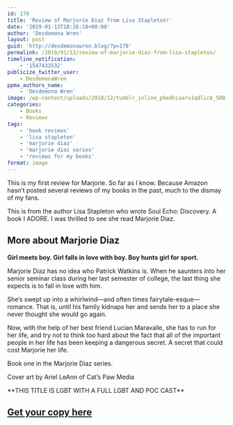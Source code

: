 ```yaml
---
id: 178
title: 'Review of Marjorie Diaz from Lisa Stapleton!'
date: '2019-01-13T18:26:18+00:00'
author: 'Desdemona Wren'
layout: post
guid: 'http://desdemonawren.blog/?p=178'
permalink: /2019/01/13/review-of-marjorie-diaz-from-lisa-stapleton/
timeline_notification:
    - '1547433532'
publicize_twitter_user:
    - DesdemonaWren
ppma_authors_name:
    - 'Desdemona Wren'
image: /wp-content/uploads/2018/12/tumblr_inline_phedhiaaru1qdlic8_500.png
categories:
    - Books
    - Reviews
tags:
    - 'book reviews'
    - 'lisa stapleton'
    - 'marjorie diaz'
    - 'marjorie diaz series'
    - 'reviews for my books'
format: image
---
```


This is my first review for Marjorie. So far as I know. Because Amazon hasn’t posted several reviews of my books in the past, much to the dismay of my fans.

This is from the author Lisa Stapleton who wrote Soul Echo: Discovery. A book I ADORE. I was thrilled to see she read Marjorie Diaz.

## More about Marjorie Diaz

**Girl meets boy. Girl falls in love with boy. Boy hunts girl for sport.**

Marjorie Diaz has no idea who Patrick Watkins is. When he saunters into her senior seminar class during her last semester of college, the last thing she expects is to fall in love with him.   
  
She’s swept up into a whirlwind—and often times fairytale-esque—romance. That is, until his family kidnaps her and sends her to a place she never thought she would go again.   
  
Now, with the help of her best friend Lucian Maravalle, she has to run for her life, and try not to think too hard about the fact that all of the important people in her life has been keeping a dangerous secret. A secret that could cost Marjorie her life.  
  
Book one in the Marjorie Diaz series.  
  
Cover art by Ariel LeAnn of Cat’s Paw Media  
  
\*\*THIS TITLE IS LGBT WITH A FULL LGBT AND POC CAST\*\*

## [Get your copy here](https://www.amazon.com/dp/B07FBWBDYR?ref_=pe_3052080_276849420)